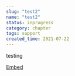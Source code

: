 ```yaml
---
slug: "test2"
name: "test2"
status: inprogress
category: chapter
tags: support
created_time: 2021-07-22
---
```


testing

[Embed](embed/index.md)

